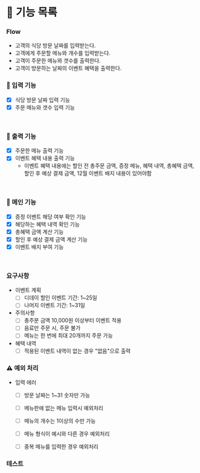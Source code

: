 # 📝 기능 목록

### Flow
- 고객의 식당 방문 날짜를 입력받는다.
- 고객에게 주문할 메뉴와 개수를 입력받는다.
- 고객이 주문한 메뉴와 갯수를 출력한다.
- 고객이 방문하는 날짜의 이벤트 혜택을 출력한다.

### 🔨 입력 기능
- [x] 식당 방문 날짜 입력 기능
- [x] 주문 메뉴와 갯수 입력 기능
<br>

### 🔨 출력 기능
- [x] 주문한 메뉴 출력 기능
- [x] 이벤트 혜택 내용 출력 기능
  - 이벤트 혜택 내용에는 할인 전 총주문 금액, 증정 메뉴, 혜택 내역, 총혜택 금액, 할인 후 예상 결제 금액, 12월 이벤트 배지 내용이 있어야함
<br>


### 🔨 메인 기능
- [x] 증정 이벤트 해당 여부 확인 기능
- [x] 해당하는 혜택 내역 확인 기능
- [x] 총혜택 금액 계산 기능
- [x] 할인 후 예상 결제 금액 계산 기능
- [x] 이벤트 배지 부여 기능
<br>

### 요구사항
- 이벤트 계획
  - [ ] 디데이 할인 이벤트 기간: 1~25일
  - [ ] 나머지 이벤트 기간: 1~31일

- 주의사항
  - [ ] 총주문 금액 10,000원 이상부터 이벤트 적용
  - [ ] 음료만 주문 시, 주문 불가
  - [ ] 메뉴는 한 번에 최대 20개까지 주문 가능

- 혜택 내역
  - [ ] 적용된 이벤트 내역이 없는 경우 "없음"으로 출력

### ⚠️ 예외 처리
- 입력 에러
  - [ ] 방문 날짜는 1~31 숫자만 가능
  - [ ] 메뉴판에 없는 메뉴 입력시 예외처리
  - [ ] 메뉴의 개수는 1이상의 수만 가능
  - [ ] 메뉴 형식이 예시와 다른 경우 예외처리
  - [ ] 중복 메뉴를 입력한 경우 예외처리
  


### 테스트
